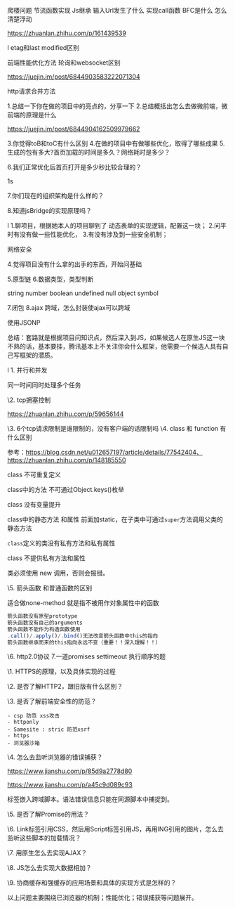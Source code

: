 爬楼问题
节流函数实现
Js继承
输入Url发生了什么
实现call函数
BFC是什么
怎么清楚浮动

https://zhuanlan.zhihu.com/p/161439539

l etag和last modified区别

 前端性能优化方法
 轮询和websocket区别

https://juejin.im/post/6844903583222071304

 http请求合并方法

 

 1.总结一下你在做的项目中的亮点的，分享一下
 2.总结概括出怎么去做微前端，微前端的原理是什么

https://juejin.im/post/6844904162509979662

 3.你觉得toB和toC有什么区别
 4.在做的项目中有做哪些优化，取得了哪些成果
 5.生成的包有多大?首页加载的时间是多久？网络耗时是多少？

 6.我们正常优化后首页打开是多少秒比较合理的？

1s

 7.你们现在的组织架构是什么样的？



 8.知道jsBridge的实现原理吗？

 

l 
 1.聊项目，根据她本人的项目聊到了
 动态表单的实现逻辑，配置这一块；
 2.问平时有没有做一些性能优化，
 3.有没有涉及到一些安全机制；



网络安全



4.觉得项目没有什么拿的出手的东西，开始问基础



 5.原型链
 6.数据类型，类型判断

string number boolean undefined null object  symbol

 7.闭包
 8.ajax 跨域，怎么封装使ajax可以跨域

使用JSONP



 总结：套路就是根据项目问知识点，然后深入到JS，如果候选人在原生JS这一块不熟的话，基本要挂，腾讯基本上不关注你会什么框架，他需要一个候选人具有自己写框架的潜质。

 

l 1. 并行和并发

同一时间同时处理多个任务

 \2. tcp拥塞控制

https://zhuanlan.zhihu.com/p/59656144



 \3. 6个tcp请求限制是谁限制的，没有客户端的话限制吗
 \4. class 和 function 有什么区别

参考：https://blog.csdn.net/u012657197/article/details/77542404、https://zhuanlan.zhihu.com/p/148185550

class 不可重复定义

class中的方法 不可通过Object.keys()枚举

class 没有变量提升

class中的静态方法 和属性 前面加static，在子类中可通过`super`方法调用父类的静态方法

`class`定义的类没有私有方法和私有属性

class 不提供私有方法和属性

类必须使用 new 调用，否则会报错。

 \5. 箭头函数 和普通函数的区别

适合做none-method 就是指不被用作对象属性中的函数

```js
箭头函数没有原型prototype
箭头函数没有自己的arguments
箭头函数不能作为构造函数使用
.call()/.apply()/.bind()无法改变箭头函数中this的指向
箭头函数继承而来的this指向永远不变（重要！！深入理解！！）
```



 \6. http2.0协议
 7.一道promises settimeout 执行顺序的题

 

\1. HTTPS的原理，以及具体实现的过程

\2. 是否了解HTTP2，跟旧版有什么区别？

\3. 是否了解前端安全性的防范？

	- csp 防范 xss攻击
	- httponly
	- Samesite : stric 防范xsrf 
	- https
	- 浏览器沙箱

\4. 怎么去监听浏览器的错误捕获？

https://www.jianshu.com/p/85d9a2778d80

https://www.jianshu.com/p/a45c9d089c93

<script src="..."></script> 标签嵌入跨域脚本。语法错误信息只能在同源脚本中捕捉到。

\5. 是否了解Promise的用法？

\6. Link标签引用CSS，然后用Script标签引用JS，再用ING引用的图片，怎么去监听这些脚本的加载情况？

\7. 用原生怎么去实现AJAX？

\8. JS怎么去实现大数据相加？

\9. 协商缓存和强缓存的应用场景和具体的实现方式是怎样的？

以上问题主要围绕已浏览器的机制；性能优化；错误捕获等问题展开。